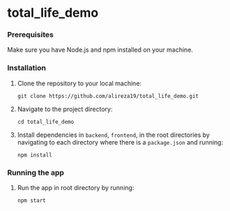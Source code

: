 # total_life_demo

### Prerequisites

Make sure you have Node.js and npm installed on your machine.

### Installation

1. Clone the repository to your local machine:

    `git clone https://github.com/alireza19/total_life_demo.git`

2. Navigate to the project directory:

    `cd total_life_demo`

3. Install dependencies in `backend`, `frontend`, in the root directories by
   navigating to each directory where there is a `package.json` and running:

    `npm install`

### Running the app

1. Run the app in root directory by running:

    `npm start`